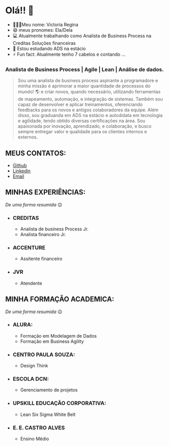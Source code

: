# Olá!! 🙂

* 👩🏾‍💻Meu nome: Victoria Regina
* 😄 meus pronomes: Ela/Dela
* 💻 Atualmente trabalhando como Analista de Business Process na Creditas Soluções financeiras
* 📖 Estou estudando ADS na estácio
* ⚡ Fun fact: Atualmente tenho 7 cabelos e contando ...


### Analista de Business Process | Agile | Lean | Análise de dados.

>Sou uma analista de business process aspirante a programadore e minha missão é aprimorar a maior quantidade de processos do mundo! 🌎 e criar novos, quando necessário, utilizando ferramentas de mapeamento, automação, e integração de sistemas. Também sou capaz de desenvolver e aplicar treinamentos, oferenciando feedbacks para os novos e antigos colaboradores da equipe. Além disso, sou graduanda em ADS na estácio e autodidata em tecnologia e agilidade, tendo obtido diversas certificações na área. Sou apaixonada por inovação, aprendizado, e colaboração, e busco sempre entregar valor e qualidade para os clientes internos e externos.

## MEUS CONTATOS:

* [Github](https://github.com/vickyreeh/vickyreeh)
* [Linkedin](https://www.linkedin.com/in/victoriarfsilva/)
* [Email](mailto:vickyreeh@gmail.com?subject=%5BGITHUB%5D%20Ol%C3%A1%20Vicky!%20Te%20encontrei%20no%20Github&body=Por%20favor%2C%20descreva%20aqui%20o%20motivo%20do%20contato.%0A%0ATe%20respondo%20o%20mais%20breve%20possivel%0A%F0%9F%98%89)


## MINHAS EXPERIÊNCIAS:
<i> De uma forma resumida</i> 😉

* ### CREDITAS
    * Analista de business Process Jr.
    * Analista financeiro Jr.
* ### ACCENTURE
    * Assitente financeiro
* ### JVR
    * Atendente

## MINHA FORMAÇÃO ACADEMICA:
<i> De uma forma resumida</i> 😉

* ### ALURA:
    * Formação em Modelagem de Dados
    * Formação em Business Agility
* ### CENTRO PAULA SOUZA: 
    * Design Think
* ### ESCOLA DCN: 
    * Gerenciamento de projetos 
* ### UPSKILL EDUCAÇÃO CORPORATIVA: 
    * Lean Six Sigma White Belt
* ### E. E. CASTRO ALVES
    * Ensino Médio
